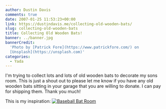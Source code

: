 ```yaml
---
author: Dustin Davis
comments: true
date: 2007-01-25 11:53:23+00:00
link: https://dustindavis.me/collecting-old-wooden-bats/
slug: collecting-old-wooden-bats
title: Collecting Old Wooden Bats!
banner: ../banner.jpg
bannerCredit:
  'Photo by [Patrick Fore](https://www.patrickfore.com/) on
  [Unsplash](https://unsplash.com)'
categories:
  - Yada
---
```


I'm trying to collect lots and lots of old wooden bats to decorate my sons room.
This is just a shout out to please let me know if you have any old wooden bats
sitting in your garage that you are willing to donate. I can pay for shipping
them. Thank you much!

This is my inspiration:
[![Baseball Bat Room](http://www.nerdydork.com/wp-content/images/_Baseball%20Room.jpg)](http://www.nerdydork.com/wp-content/images/Baseball%20Room.jpg)
